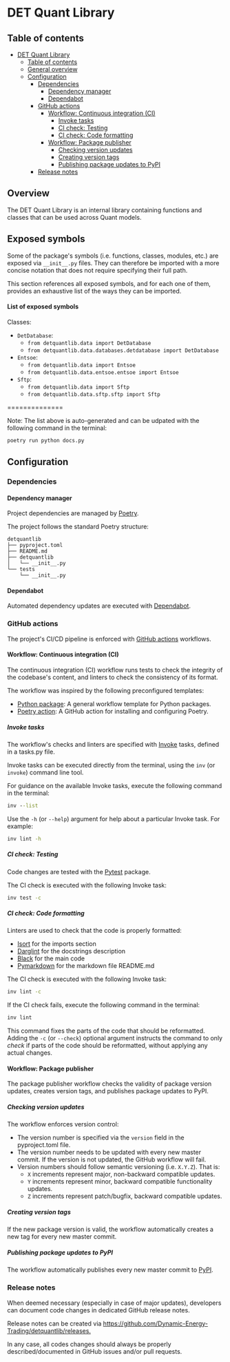 # DET Quant Library

## Table of contents

<!--TOC-->

- [DET Quant Library](#det-quant-library)
  - [Table of contents](#table-of-contents)
  - [General overview](#general-overview)
  - [Configuration](#configuration)
    - [Dependencies](#dependencies)
      - [Dependency manager](#dependency-manager)
      - [Dependabot](#dependabot)
    - [GitHub actions](#github-actions)
      - [Workflow: Continuous integration (CI)](#workflow-continuous-integration-ci)
        - [Invoke tasks](#invoke-tasks)
        - [CI check: Testing](#ci-check-testing)
        - [CI check: Code formatting](#ci-check-code-formatting)
      - [Workflow: Package publisher](#workflow-package-publisher)
        - [Checking version updates](#checking-version-updates)
        - [Creating version tags](#creating-version-tags)
        - [Publishing package updates to PyPI](#publishing-package-updates-to-pypi)
    - [Release notes](#release-notes)

<!--TOC-->

## Overview

The DET Quant Library is an internal library containing functions and classes that can be used
across Quant models.

## Exposed symbols

Some of the package's symbols (i.e. functions, classes, modules, etc.) are exposed via 
`__init__.py` files. They can therefore be imported with a more concise notation that does not 
require specifying their full path.

This section references all exposed symbols, and for each one of them, provides an exhaustive 
list of the ways they can be imported.

#### List of exposed symbols

<!-- START EXPOSED SYMBOLS AUTO-GENERATED -->
Classes:

- `DetDatabase`:
  - `from detquantlib.data import DetDatabase`
  - `from detquantlib.data.databases.detdatabase import DetDatabase`
- `Entsoe`:
  - `from detquantlib.data import Entsoe`
  - `from detquantlib.data.entsoe.entsoe import Entsoe`
- `Sftp`:
  - `from detquantlib.data import Sftp`
  - `from detquantlib.data.sftp.sftp import Sftp`
<!-- END EXPOSED SYMBOLS AUTO-GENERATED -->

==============

Note: The list above is auto-generated and can be udpated with the following command in the 
terminal:

```cmd
poetry run python docs.py
```

## Configuration

### Dependencies

#### Dependency manager

Project dependencies are managed by [Poetry](https://python-poetry.org/).

The project follows the standard Poetry structure:

```
detquantlib
├── pyproject.toml
├── README.md
├── detquantlib
│   └── __init__.py
└── tests
    └── __init__.py
```

#### Dependabot

Automated dependency updates are executed with
[Dependabot](https://docs.github.com/en/code-security/dependabot).

### GitHub actions

The project's CI/CD pipeline is enforced with [GitHub actions](https://docs.github.com/en/actions)
workflows.

#### Workflow: Continuous integration (CI)

The continuous integration (CI) workflow runs tests to check the integrity of the codebase's
content, and linters to check the consistency of its format.

The workflow was inspired by the following preconfigured templates:

- [Python package](https://github.com/actions/starter-workflows/blob/main/ci/python-package.yml):
  A general workflow template for Python packages.
- [Poetry action](https://github.com/marketplace/actions/install-poetry-action): A GitHub action
  for installing and configuring Poetry.

##### Invoke tasks

The workflow's checks and linters are specified with [Invoke](https://www.pyinvoke.org/) tasks,
defined in a tasks.py file.

Invoke tasks can be executed directly from the terminal, using the `inv` (or `invoke`)
command line tool.

For guidance on the available Invoke tasks, execute the following command in the terminal:

```cmd
inv --list
```

Use the `-h` (or `--help`) argument for help about a particular Invoke task. For example:

```cmd
inv lint -h
```

##### CI check: Testing

Code changes are tested with the [Pytest](https://github.com/pytest-dev/pytest) package.

The CI check is executed with the following Invoke task:

```cmd
inv test -c
```

##### CI check: Code formatting

Linters are used to check that the code is properly formatted:

- [Isort](https://github.com/timothycrosley/isort) for the imports section
- [Darglint](https://github.com/terrencepreilly/darglint) for the docstrings description
- [Black](https://github.com/psf/black) for the main code
- [Pymarkdown](https://github.com/jackdewinter/pymarkdown) for the markdown file README.md

The CI check is executed with the following Invoke task:

```cmd
inv lint -c
```

If the CI check fails, execute the following command in the terminal:

```cmd
inv lint
```

This command fixes the parts of the code that should be reformatted. Adding the `-c` (or
`--check`) optional argument instructs the command to only _check_ if parts of the code should be
reformatted, without applying any actual changes.

#### Workflow: Package publisher

The package publisher workflow checks the validity of package version updates, creates version
tags, and publishes package updates to PyPI.

##### Checking version updates

The workflow enforces version control:

- The version number is specified via the `version` field in the pyproject.toml file.
- The version number needs to be updated with every new master commit. If the version is not
  updated, the GitHub workflow will fail.
- Version numbers should follow semantic versioning (i.e. `X.Y.Z`). That is:
  - `X` increments represent major, non-backward compatible updates.
  - `Y` increments represent minor, backward compatible functionality updates.
  - `Z` increments represent patch/bugfix, backward compatible updates.

##### Creating version tags

If the new package version is valid, the workflow automatically creates a new tag for every new
master commit.

##### Publishing package updates to PyPI

The workflow automatically publishes every new master commit to
[PyPI](https://pypi.org/project/detquantlib/).

### Release notes

When deemed necessary (especially in case of major updates), developers can document code
changes in dedicated GitHub release notes.

Release notes can be created via <https://github.com/Dynamic-Energy-Trading/detquantlib/releases.>

In any case, all codes changes should always be properly described/documented in GitHub issues
and/or pull requests.
